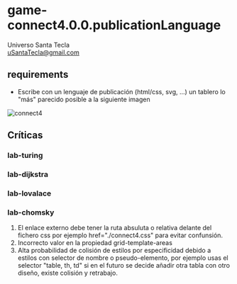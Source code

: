 # game-connect4.0.0.publicationLanguage
Universo Santa Tecla  
[uSantaTecla@gmail.com](mailto:uSantaTecla@gmail.com)  
  
## requirements 

* Escribe con un lenguaje de publicación (html/css, svg, ...) un tablero lo "más" parecido posible a la siguiente imagen

![connect4](../docs/images/conecta4.jpg) 


## Críticas   


###  lab-turing


### lab-dijkstra 


    
###  lab-lovalace 



    
###  lab-chomsky
1. El enlace externo debe tener la ruta absuluta o relativa delante del fichero css por ejemplo href="./connect4.css" para evitar confunsión.
2. Incorrecto valor en la propiedad grid-template-areas
3. Alta probabilidad de colisión de estilos por especificidad debido a estilos con selector de nombre o pseudo-elemento, por ejemplo usas el selector "table, th, td" si en el futuro se decide añadir otra tabla con otro diseño, existe colisión y retrabajo.